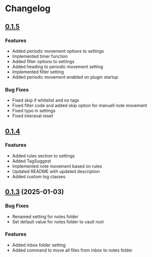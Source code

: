 # Changelog

## [0.1.5](https://github.com/bueckerlars/obsidian-note-mover-shortcut/compare/0.1.4...0.1.5)
### Features
- Added periodic movement options to settings 
- Implemented timer function 
- Added filter options to settings 
- Added heading to periodic movement setting 
- Implemented filter setting
- Added periodic movement enabled on plugin startup

### Bug Fixes
- Fixed skip if whitelist and no tags
- Fixed filter code and added skip option for manuell note movement
- Fixed typo in settings
- Fixed interaval reset

## [0.1.4](https://github.com/bueckerlars/obsidian-note-mover-shortcut/compare/0.1.4...0.1.5)
### Features
- Added rules section to settings
- Added TagSuggest
- Implemented note movement based on rules
- Updated README with updated description
- Added custom log classes

## [0.1.3](https://github.com/bueckerlars/obsidian-note-mover-shortcut/compare/0.1.2...0.1.3) (2025-01-03)

### Bug Fixes
- Renamed setting for notes folder
- Set default value for notes folder to vault root

### Features
- Added inbox folder setting
- Added command to move all files from inbox to notes folder